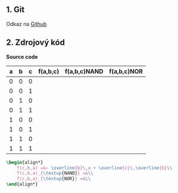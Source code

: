 ## 1. Git

Odkaz na [Github](https://github.com/DavidHala123/Digital-Electronics-1)

## 2. Zdrojový kód
**Source code**

| **a** | **b** |**c** | **f(a,b,c)** |**f(a,b,c)NAND** |**f(a,b,c)NOR** |
| :-: | :-: | :-: | :-: | :-: | :-: |
| 0 | 0 | 0 |  |   |  |
| 0 | 0 | 1 |  |   |  |
| 0 | 1 | 0 |  |   |  |
| 0 | 1 | 1 |  |   |  |
| 1 | 0 | 0 |  |   |  |
| 1 | 0 | 1 |  |   |  |
| 1 | 1 | 0 |  |   |  |
| 1 | 1 | 1 |  |   |  |

```LaTeX
\begin{align*}
    f(c,b,a) =&~ \overline{b}\,a + \overline{c}\,\overline{b}\\
    f(c,b,a)_{\textup{NAND}} =&\\
    f(c,b,a)_{\textup{NOR}} =&\\
\end{align*}
```
